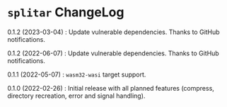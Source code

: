 # `splitar` ChangeLog

0.1.2 (2023-03-04)
: Update vulnerable dependencies.  Thanks to GitHub notifications.

0.1.2 (2022-06-07)
: Update vulnerable dependencies.  Thanks to GitHub notifications.

0.1.1 (2022-05-07)
: `wasm32-wasi` target support.

0.1.0 (2022-02-26)
: Initial release with all planned features (compress, directory
  recreation, error and signal handling).

